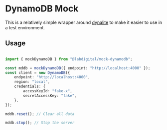 # DynamoDB Mock
This is a relatively simple wrapper around
[dynalite](https://github.com/mhart/dynalite) to make it easier to use in a test
environment.


## Usage
```typescript

import { mockDynamoDB } from "@labdigital/mock-dynamodb";

const mddb = mockDynamoDB({ endpoint: "http://localhost:4000" });
const client = new DynamoDB({
	endpoint: "http://localhost:4000",
	region: "local",
	credentials: {
		accessKeyId: "fake-x",
		secretAccessKey: "fake",
	},
});

mddb.reset(); // Clear all data

mddb.stop(); // Stop the server
```
